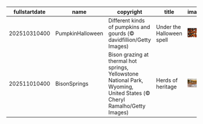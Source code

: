 |fullstartdate|name|copyright|title|image|
|--|--|--|--|--|
202510310400|PumpkinHalloween|Different kinds of pumpkins and gourds (© davidfillion/Getty Images)|Under the Halloween spell|![](/en-CA/2025/11/202510310400PumpkinHalloween.jpg)|
202511010400|BisonSprings|Bison grazing at thermal hot springs, Yellowstone National Park, Wyoming, United States (© Cheryl Ramalho/Getty Images)|Herds of heritage|![](/en-CA/2025/11/202511010400BisonSprings.jpg)|
